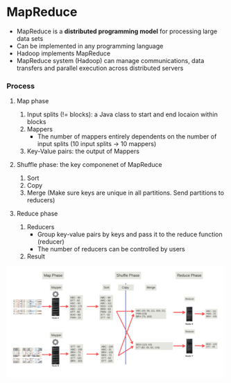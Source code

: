 # MapReduce

* MapReduce is a **distributed programming model** for processing large data sets
* Can be implemented in any programming language
* Hadoop implements MapReduce
* MapReduce system (Hadoop) can manage communications, data transfers and parallel execution across distributed servers

### Process
1. Map phase
    1. Input splits (!= blocks): a Java class to start and end locaion within blocks
    2. Mappers
        * The number of mappers entirely dependents on the number of input splits (10 input splits -> 10 mappers)
    3. Key-Value pairs: the output of Mappers

2. Shuffle phase: the key componenet of MapReduce
    1. Sort
    2. Copy
    3. Merge (Make sure keys are unique in all partitions. Send partitions to reducers)

3. Reduce phase
    1. Reducers
        * Group key-value pairs by keys and pass it to the reduce function (reducer)
        * The number of reducers can be controlled by users
    2. Result

![MapReduce Example](attachments/MapReduce_example.png)

